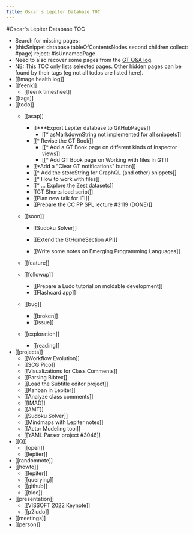---Title: Oscar's Lepiter Database TOC---#Oscar's Lepiter Database TOC- Search for missing pages:- (thisSnippet database tableOfContentsNodes second children collect:	 #page) reject: #isUnnamedPage- Need to also recover some pages from the [GT Q&A log](https://docs.google.com/document/d/1ce3-s4FRDATE62WmJ4I9ujVtJnWaN8WmoDaMS_kA8DM/edit?usp=sharing).- NB: This TOC only lists selected pages. Other hidden pages can be found by their tags (eg not all todos are listed here).- [[Image health log]]- [[feenk]]    - [[feenk timesheet]]- [[tags]]- [[todo]]    - [[asap]]        - [[***Export Lepiter database to GitHubPages]]            - [[* asMarkdownString not implemented for all snippets]]        - [[* Revise the GT Book]]            - [[* Add a GT Book page on different kinds of Inspector views]]            - [[* Add GT Book page on Working with files in GT]]        - [[*Add a "Clear GT notifications" button]]        - [[* Add the storeString for GraphQL (and other) snippets]]        - [[* How to work with files]]        - [[* ... Explore the Zest datasets]]        - [[GT Shorts load script]]        - [[Plan new talk for IFI]]        - [[Prepare the CC PP SPL lecture #3119 (DONE)]]    - [[soon]]        - [[Sudoku Solver]]        - [[Extend the GtHomeSection API]]        - [[Write some notes on Emerging Programming Languages]]    - [[feature]]    - [[followup]]        - [[Prepare a Ludo tutorial on moldable development]]        - [[Flashcard app]]    - [[bug]]        - [[broken]]        - [[issue]]    - [[exploration]]        - [[reading]]- [[projects]]    - [[Workflow Evolution]]    - [[SCG Pico]]    - [[Visualizations for Class Comments]]    - [[Parsing Bibtex]]    - [[Load the Subtitle editor project]]    - [[Kanban in Lepiter]]    - [[Analyze class comments]]    - [[IMAD]]    - [[AMT]]    - [[Sudoku Solver]]    - [[Mindmaps with Lepiter notes]]    - [[Actor Modeling tool]]    - [[YAML Parser project #3046]]- [[Q]]    - [[open]]    - [[lepiter]]- [[randomnote]]- [[howto]]    - [[lepiter]]    - [[querying]]    - [[github]]    - [[bloc]]- [[presentation]]    - [[VISSOFT 2022 Keynote]]    - [[p2ludo]]- [[meetings]]- [[person]]